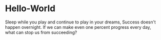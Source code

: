 # Hello-World
Sleep while you play and continue to play in your dreams,
Success doesn't happen overnight. If we can make even one percent progress every day, what can stop us from succeeding?
